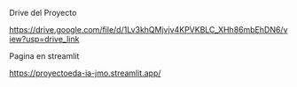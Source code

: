 Drive del Proyecto

https://drive.google.com/file/d/1Lv3khQMjvjv4KPVKBLC_XHh86mbEhDN6/view?usp=drive_link

Pagina en streamlit

https://proyectoeda-ia-jmo.streamlit.app/
